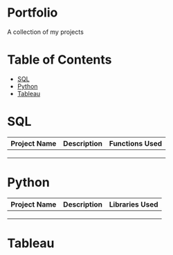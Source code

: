 # Portfolio
A collection of my projects

# Table of Contents

- [SQL](#SQL)
- [Python](#Python)
- [Tableau](#Tableau)

# SQL
|Project Name|Description|Functions Used|
|---|---|---|
||||
||||
||||

# Python

|Project Name|Description|Libraries Used|
|---|---|---|
||||
||||
||||

# Tableau
